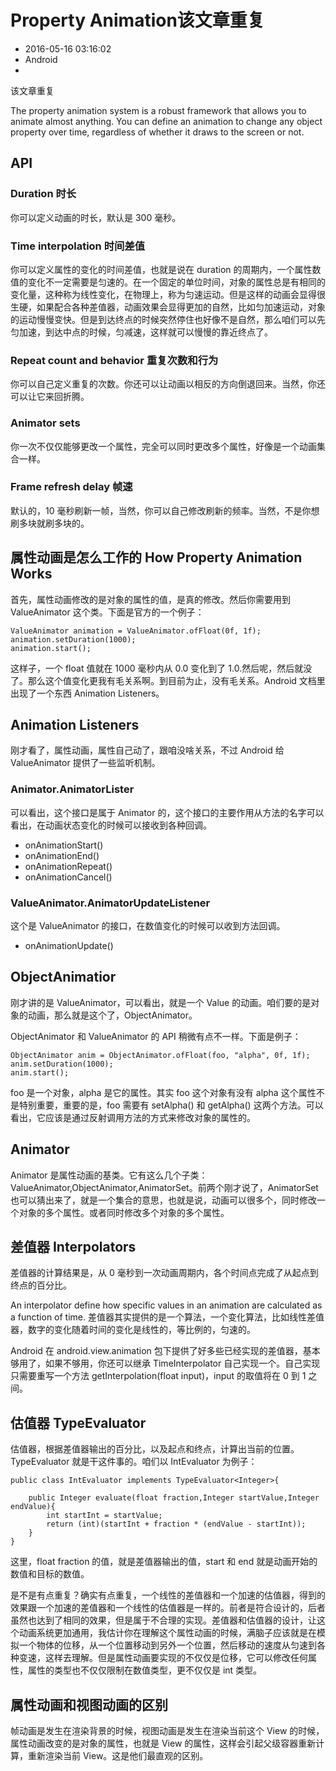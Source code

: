 # Property Animation该文章重复
- 2016-05-16 03:16:02
- Android
- 

<!--markdown-->该文章重复

The property animation system is a robust framework that allows you to animate almost anything. You can define an animation to change any object property over time, regardless of whether it draws to the screen or not. 

## API

### Duration 时长

你可以定义动画的时长，默认是 300 毫秒。

### Time interpolation 时间差值

你可以定义属性的变化的时间差值，也就是说在 duration 的周期内，一个属性数值的变化不一定需要是匀速的。在一个固定的单位时间，对象的属性总是有相同的变化量，这种称为线性变化，在物理上，称为匀速运动。但是这样的动画会显得很生硬，如果配合各种差值器，动画效果会显得更加的自然，比如匀加速运动，对象的运动慢慢变快。但是到达终点的时候突然停住也好像不是自然，那么咱们可以先匀加速，到达中点的时候，匀减速，这样就可以慢慢的靠近终点了。

### Repeat count and behavior 重复次数和行为

你可以自己定义重复的次数。你还可以让动画以相反的方向倒退回来。当然，你还可以让它来回折腾。

### Animator sets

你一次不仅仅能够更改一个属性，完全可以同时更改多个属性，好像是一个动画集合一样。

### Frame refresh delay 帧速

默认的，10 毫秒刷新一帧，当然，你可以自己修改刷新的频率。当然，不是你想刷多块就刷多块的。

## 属性动画是怎么工作的  How Property Animation Works

首先，属性动画修改的是对象的属性的值，是真的修改。然后你需要用到 ValueAnimator 这个类。下面是官方的一个例子：

    ValueAnimator animation = ValueAnimator.ofFloat(0f, 1f);
    animation.setDuration(1000);
    animation.start();

这样子，一个 float 值就在 1000 毫秒内从 0.0 变化到了 1.0.然后呢，然后就没了。那么这个值变化更我有毛关系啊。到目前为止，没有毛关系。Android 文档里出现了一个东西 Animation Listeners。

## Animation Listeners 

刚才看了，属性动画，属性自己动了，跟咱没啥关系，不过 Android 给 ValueAnimator 提供了一些监听机制。

### Animator.AnimatorLister

可以看出，这个接口是属于 Animator 的，这个接口的主要作用从方法的名字可以看出，在动画状态变化的时候可以接收到各种回调。

 * onAnimationStart()
 * onAnimationEnd()
 * onAnimationRepeat()
 * onAnimationCancel()

### ValueAnimator.AnimatorUpdateListener

这个是 ValueAnimator 的接口，在数值变化的时候可以收到方法回调。

 * onAnimationUpdate() 

## ObjectAnimatior 

刚才讲的是 ValueAnimator，可以看出，就是一个 Value 的动画。咱们要的是对象的动画，那么就是这个了，ObjectAnimator。

ObjectAnimator 和 ValueAnimator 的 API 稍微有点不一样。下面是例子：

    ObjectAnimator anim = ObjectAnimator.ofFloat(foo, "alpha", 0f, 1f);
    anim.setDuration(1000);
    anim.start();

foo 是一个对象，alpha 是它的属性。其实 foo 这个对象有没有 alpha 这个属性不是特别重要，重要的是，foo 需要有 setAlpha() 和 getAlpha() 这两个方法。可以看出，它应该是通过反射调用方法的方式来修改对象的属性的。

## Animator

Animator 是属性动画的基类。它有这么几个子类：ValueAnimator,ObjectAnimator,AnimatorSet。前两个刚才说了，AnimatorSet 也可以猜出来了，就是一个集合的意思，也就是说，动画可以很多个，同时修改一个对象的多个属性。或者同时修改多个对象的多个属性。


## 差值器 Interpolators

差值器的计算结果是，从 0 毫秒到一次动画周期内，各个时间点完成了从起点到终点的百分比。

An interpolator define how specific values in an animation are calculated as a function of time. 差值器其实提供的是一个算法，一个变化算法，比如线性差值器，数字的变化随着时间的变化是线性的，等比例的，匀速的。

Android 在 android.view.animation 包下提供了好多些已经实现的差值器，基本够用了，如果不够用，你还可以继承 TimeInterpolator 自己实现一个。自己实现只需要重写一个方法 getInterpolation(float input)，input 的取值将在 0 到 1 之间。

## 估值器 TypeEvaluator

估值器，根据差值器输出的百分比，以及起点和终点，计算出当前的位置。TypeEvaluator 就是干这件事的。咱们以 IntEvaluator 为例子：

    public class IntEvaluator implements TypeEvaluator<Integer>{
        
        public Integer evaluate(float fraction,Integer startValue,Integer endValue){
            int startInt = startValue;
            return (int)(startInt + fraction * (endValue - startInt));
        }
    }

这里，float fraction 的值，就是差值器输出的值，start 和 end 就是动画开始的数值和目标的数值。

是不是有点重复？确实有点重复，一个线性的差值器和一个加速的估值器，得到的效果跟一个加速的差值器和一个线性的估值器是一样的。前者是符合设计的，后者虽然也达到了相同的效果，但是属于不合理的实现。差值器和估值器的设计，让这个动画系统更加通用，我估计你在理解这个属性动画的时候，满脑子应该就是在模拟一个物体的位移，从一个位置移动到另外一个位置，然后移动的速度从匀速到各种变速，这样去理解。但是属性动画要实现的不仅仅是位移，它可以修改任何属性，属性的类型也不仅仅限制在数值类型，更不仅仅是 int 类型。

## 属性动画和视图动画的区别

帧动画是发生在渲染背景的时候，视图动画是发生在渲染当前这个 View 的时候，属性动画改变的是对象的属性，也就是 View 的属性，这样会引起父级容器重新计算，重新渲染当前 View。这是他们最直观的区别。
